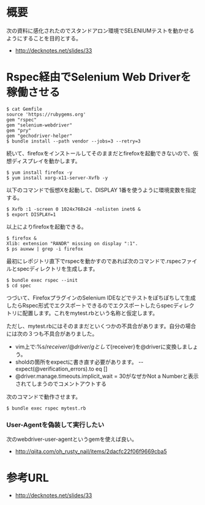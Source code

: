 # 概要
次の資料に感化されたのでスタンドアロン環境でSELENIUMテストを動かせるようにすることを目的とする。
- http://decknotes.net/slides/33

# Rspec経由でSelenium Web Driverを稼働させる

```
$ cat Gemfile
source 'https://rubygems.org'
gem "rspec"
gem "selenium-webdriver"
gem "pry"
gem "gechodriver-helper"
$ bundle install --path vendor --jobs=3 --retry=3
```

続いて、firefoxをインストールしてそのままだとfirefoxを起動できないので、仮想ディスプレイを動かします。

```
$ yum install firefox -y
$ yum install xorg-x11-server-Xvfb -y
```

以下のコマンドで仮想Xを起動して、DISPLAY 1番を使うように環境変数を指定する。
```
$ Xvfb :1 -screen 0 1024x768x24 -nolisten inet6 &
$ export DISPLAY=1
```

以上によりfirefoxを起動できる。
```
$ firefox &
Xlib: extension "RANDR" missing on display ":1".
$ ps auxww | grep -i firefox
```

最初にレポジトリ直下でrspecを動かすのであれば次のコマンドで.rspecファイルとspecディレクトリを生成します。
```
$ bundle exec rspec --init
$ cd spec
```

つづいて、FirefoxプラグインのSelenium IDEなどでテストをぽちぽちして生成したらRspec形式でエクスポートできるのでエクスポートしたらspecディレクトリに配置します。これをmytest.rbという名称と仮定します。

ただし、mytest.rbにはそのままだといくつかの不具合があります。自分の場合には次の３つも不具合がありました。
- vim上で:%s/${receiver}/@driver/gとして${receiver}を@driverに変換しましょう。
- sholdの箇所をexpectに書き直す必要があります。
-- expect(@verification_errors).to eq []
- @driver.manage.timeouts.implicit_wait = 30がなぜかNot a Numberと表示されてしまうのでコメントアウトする

次のコマンドで動作させます。
```
$ bundle exec rspec mytest.rb
```

### User-Agentを偽装して実行したい
次のwebdriver-user-agentというgemを使えば良い。
- http://qiita.com/oh_rusty_nail/items/2dacfc22f06f9669cba5

# 参考URL
- http://decknotes.net/slides/33
